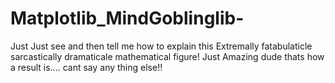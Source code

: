 # Matplotlib_MindGoblinglib-
Just Just see and then tell me how to explain this Extremally fatabulaticle sarcastically dramaticale mathematical figure!
Just Amazing dude thats how a result is.... cant say any thing else!!
